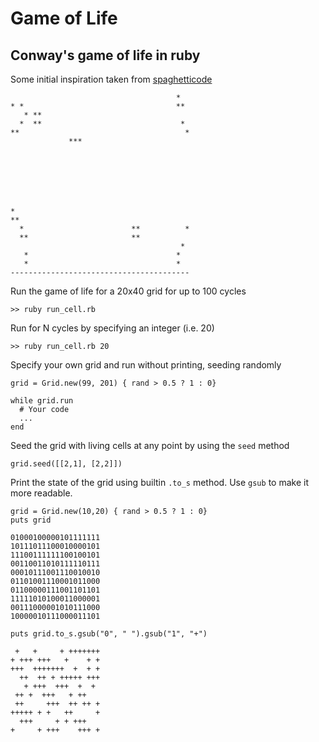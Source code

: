 Game of Life
============
Conway's game of life in ruby
-----------------------------
Some initial inspiration taken from [spaghetticode](https://github.com/spaghetticode/game-of-life-ruby)


                                         *  
    * *                                  ** 
       * **                                 
      *  **                               * 
    **                                     *
                 ***                        
                                            
                                            
                                            
                                            
                                            
                                            
                                            
    *                                       
    **                                      
      *                        **          *
      **                       **           
                                          * 
       *                                 *  
       *                                 *  
    ----------------------------------------

Run the game of life for a 20x40 grid for up to 100 cycles

    >> ruby run_cell.rb

Run for N cycles by specifying an integer (i.e. 20)

    >> ruby run_cell.rb 20

Specify your own grid and run without printing, seeding randomly

    grid = Grid.new(99, 201) { rand > 0.5 ? 1 : 0}

    while grid.run
      # Your code
      ...
    end

Seed the grid with living cells at any point by using the `seed` method

    grid.seed([[2,1], [2,2]])

Print the state of the grid using builtin `.to_s` method. Use `gsub` to make it more readable.

    grid = Grid.new(10,20) { rand > 0.5 ? 1 : 0}
    puts grid

    01000100000101111111
    10111011100010000101
    11100111111100100101
    00110011010111110111
    00010111001110010010
    01101001110001011000
    01100000111001101101
    11111010100011000001
    00111000001010111000
    10000010111000011101

    puts grid.to_s.gsub("0", " ").gsub("1", "+")

     +   +     + +++++++
    + +++ +++   +    + +
    +++  +++++++  +  + +
      ++  ++ + +++++ +++
       + +++  +++  +  + 
     ++ +  +++   + ++   
     ++     +++  ++ ++ +
    +++++ + +   ++     +
      +++     + + +++   
    +     + +++    +++ +

